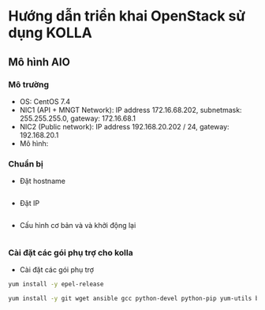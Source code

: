 # Hướng dẫn triển khai OpenStack sử dụng KOLLA

## Mô hình AIO

### Mô trường
- OS: CentOS 7.4
- NIC1 (API + MNGT Network): IP address 172.16.68.202, subnetmask: 255.255.255.0, gateway: 172.16.68.1
- NIC2 (Public network): IP address 192.168.20.202 / 24, gateway: 192.168.20.1
- Mô hình:


### Chuẩn bị

- Đặt hostname

```sh

```


- Đặt IP 

```sh

```

- Cấu hình cơ bản và và khởi động lại

```sh

```


### Cài đặt các gói phụ trợ cho kolla

- Cài đặt các gói phụ trợ

```sh
yum install -y epel-release

yum install -y git wget ansible gcc python-devel python-pip yum-utils byobu
````
 